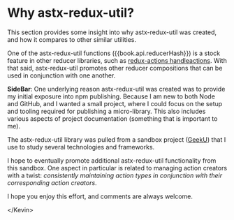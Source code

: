 # Why astx-redux-util?

This section provides some insight into why astx-redux-util was
created, and how it compares to other similar utilities.

One of the astx-redux-util functions ({{book.api.reducerHash}}) is a stock
feature in other reducer libraries, such as [redux-actions
handleactions](https://www.npmjs.com/package/redux-actions#handleactionsreducermap-defaultstate).
With that said, astx-redux-util promotes other reducer compositions
that can be used in conjunction with one another.

**SideBar**: One underlying reason astx-redux-util was created was to provide my
initial exposure into npm publishing.  Because I am new to both Node and
GitHub, and I wanted a small project, where I could focus on the setup
and tooling required for publishing a micro-library.  This also
includes various aspects of project documentation (something that is
important to me).

The astx-redux-util library was pulled from a sandbox project
([GeekU](https://github.com/KevinAst/GeekU)) that I use to study
several technologies and frameworks.

I hope to eventually promote additional astx-redux-util functionality
from this sandbox.  One aspect in particular is related to managing
action creators with a twist: *consistently maintaining action types
in conjunction with their corresponding action creators*.

I hope you enjoy this effort, and comments are always welcome.

&lt;/Kevin&gt;
